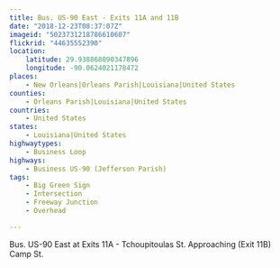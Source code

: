 ```yaml
---
title: Bus. US-90 East - Exits 11A and 11B
date: "2018-12-23T08:37:07Z"
imageid: "5023731218786610607"
flickrid: "44635552390"
location:
    latitude: 29.938868090347896
    longitude: -90.0624021178472
places:
    - New Orleans|Orleans Parish|Louisiana|United States
counties:
    - Orleans Parish|Louisiana|United States
countries:
    - United States
states:
    - Louisiana|United States
highwaytypes:
    - Business Loop
highways:
    - Business US-90 (Jefferson Parish)
tags:
    - Big Green Sign
    - Intersection
    - Freeway Junction
    - Overhead

---
```

Bus. US-90 East at Exits 11A - Tchoupitoulas St.  Approaching (Exit 11B) Camp St.